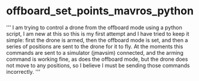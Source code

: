 # offboard_set_points_mavros_python
'''
I am trying to control a drone from the offboard mode using a python script, 
I am new at this so this is my first attempt and I have tried to keep it simple: 
first the drone is armed, then the offboard mode is set, and then a series of positions 
are sent to the drone for it to fly.  At the moments this commands are sent to a 
simulator (jmavsim) connected, and the arming command is working fine, as does the 
offboard mode, but the drone does not move to any positions, so I believe I must be sending those commands incorrectly.
'''
